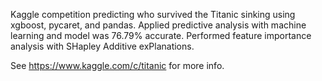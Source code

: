 Kaggle competition predicting who survived the Titanic sinking using xgboost, pycaret, and pandas. Applied predictive analysis with machine learning and model was 76.79% accurate. Performed feature importance analysis with SHapley Additive exPlanations.

See https://www.kaggle.com/c/titanic for more info.
